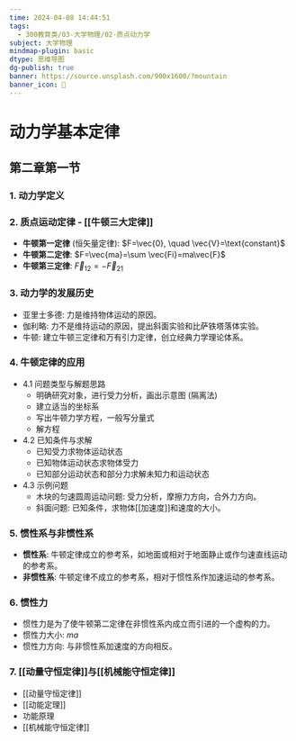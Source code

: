 ```yaml
---
time: 2024-04-08 14:44:51
tags:
  - 300教育类/03-大学物理/02-质点动力学
subject: 大学物理
mindmap-plugin: basic
dtype: 思维导图
dg-publish: true
banner: https://source.unsplash.com/900x1600/?mountain
banner_icon: 👾
---
```


# 动力学基本定律

## 第二章第一节

### 1. 动力学定义

### 2. 质点运动定律 - [[牛顿三大定律]]
- **牛顿第一定律** (恒矢量定律): $F=\vec{0}, \quad \vec{V}=\text{constant}$
- **牛顿第二定律**: $F=\vec{ma}=\sum \vec{Fi}=ma\vec{F}$
- **牛顿第三定律**: $\vec{F}_{12}=-\vec{F}_{21}$

### 3. 动力学的发展历史
- 亚里士多德: 力是维持物体运动的原因。
- 伽利略: 力不是维持运动的原因，提出斜面实验和比萨铁塔落体实验。
- 牛顿: 建立牛顿三定律和万有引力定律，创立经典力学理论体系。

### 4. 牛顿定律的应用
- 4.1 问题类型与解题思路
    - 明确研究对象，进行受力分析，画出示意图 (隔离法)
    - 建立适当的坐标系
    - 写出牛顿力学方程，一般写分量式
    - 解方程
- 4.2 已知条件与求解
    - 已知受力求物体运动状态
    - 已知物体运动状态求物体受力
    - 已知部分运动状态和部分力求解未知力和运动状态
- 4.3 示例问题
    - 木块的匀速圆周运动问题: 受力分析，摩擦力方向，合外力方向。
    - 斜面问题: 已知条件，求物体[[加速度]]和速度的大小。

### 5. 惯性系与非惯性系
- **惯性系**: 牛顿定律成立的参考系，如地面或相对于地面静止或作匀速直线运动的参考系。
- **非惯性系**: 牛顿定律不成立的参考系，相对于惯性系作加速运动的参考系。

### 6. 惯性力
- 惯性力是为了使牛顿第二定律在非惯性系内成立而引进的一个虚构的力。
- 惯性力大小: $ma$
- 惯性力方向: 与非惯性系加速度的方向相反。

### 7. [[动量守恒定律]]与[[机械能守恒定律]]
- [[动量守恒定律]]
- [[动能定理]]
- 功能原理
- [[机械能守恒定律]]
